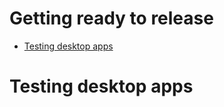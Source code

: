 # Getting ready to release

* [Testing desktop apps](#testing-desktop-apps)

# Testing desktop apps
